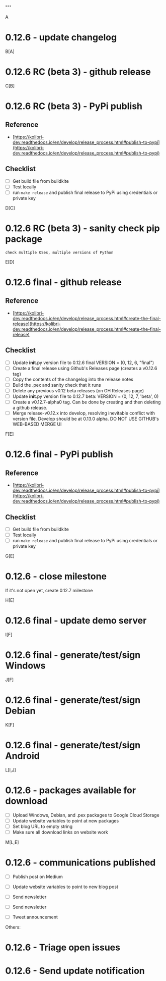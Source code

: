 """

A
# 0.12.6 - update changelog

B[A]
# 0.12.6 RC (beta 3) - github release

C[B]
# 0.12.6 RC (beta 3) - PyPi publish
## Reference
- [https://kolibri-dev.readthedocs.io/en/develop/release_process.html#publish-to-pypi](https://kolibri-dev.readthedocs.io/en/develop/release_process.html#publish-to-pypi)
## Checklist
- [ ]  Get build file from buildkite
- [ ]  Test locally
- [ ]  run `make release` and publish final release to PyPi using credentials or private key

D[C]
# 0.12.6 RC (beta 3) - sanity check pip package
    check multiple OSes, multiple versions of Python

E[D]
# 0.12.6 final - github release
## Reference
- [https://kolibri-dev.readthedocs.io/en/develop/release_process.html#create-the-final-release](https://kolibri-dev.readthedocs.io/en/develop/release_process.html#create-the-final-release)
## Checklist
- [ ]  Update __init__.py version file to 0.12.6 final VERSION = (0, 12, 6, "final")
- [ ]  Create a final release using Github's Releases page (creates a v0.12.6 tag)
- [ ]  Copy the contents of the changelog into the release notes
- [ ]  Build the .pex and sanity check that it runs
- [ ]  Delete any previous v0.12 beta releases (on GH Releases page)
- [ ]  Update __init__.py version file to 0.12.7 beta: VERSION = (0, 12, 7, 'beta', 0)
- [ ]  Create a v0.12.7-alpha0 tag. Can be done by creating and then deleting a github release.
- [ ]  Merge release-v0.12.x into develop, resolving inevitable conflict with version file. Develop should be at 0.13.0 alpha. DO NOT USE GITHUB's WEB-BASED MERGE UI

F[E]
# 0.12.6 final - PyPi publish
## Reference
- [https://kolibri-dev.readthedocs.io/en/develop/release_process.html#publish-to-pypi](https://kolibri-dev.readthedocs.io/en/develop/release_process.html#publish-to-pypi)
## Checklist
- [ ]  Get build file from buildkite
- [ ]  Test locally
- [ ]  run `make release` and publish final release to PyPi using credentials or private key

G[E]
# 0.12.6 - close milestone
If it's not open yet, create 0.12.7 milestone


H[E]
# 0.12.6 final - update demo server

I[F]
# 0.12.6 final - generate/test/sign Windows

J[F]
# 0.12.6 final - generate/test/sign Debian

K[F]
# 0.12.6 final - generate/test/sign Android

L[I,J]
# 0.12.6 - packages available for download
- [ ]  Upload Windows, Debian, and .pex packages to Google Cloud Storage
- [ ]  Update website variables to point at new packages
- [ ]  Set blog URL to empty string
- [ ]  Make sure all download links on website work

M[L,E]
# 0.12.6 - communications published
- [ ]  Publish post on Medium
- [ ]  Update website variables to point to new blog post
- [ ]  Send newsletter
- [ ]  Send newsletter
- [ ]  Tweet announcement


Others:
# 0.12.6 - Triage open issues
# 0.12.6 - Send update notification



